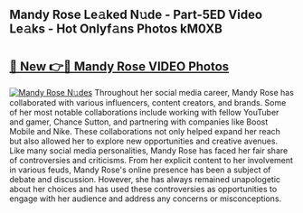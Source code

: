 ## Mandy Rose Le𝚊ked N𝚞de - Part-5ED Video Le𝚊ks - Hot Onlyf𝚊ns Photos kM0XB

# <h2><a href="http://ac10044.deff.icu/?id=Mandy+Rose">🔗 New 👉🔴 Mandy Rose VIDEO Photos</a></h2>

[![Mandy Rose N𝚞des](https://i.imgur.com/rIISA9y.gif)](http://ac10044.deff.icu/?id=Mandy+Rose)
Throughout her social media career, Mandy Rose has collaborated with various influencers, content creators, and brands. Some of her most notable collaborations include working with fellow YouTuber and gamer, Chance Sutton, and partnering with companies like Boost Mobile and Nike. These collaborations not only helped expand her reach but also allowed her to explore new opportunities and creative avenues. Like many social media personalities, Mandy Rose has faced her fair share of controversies and criticisms. From her explicit content to her involvement in various feuds, Mandy Rose's online presence has been a subject of debate and discussion. However, she has always remained unapologetic about her choices and has used these controversies as opportunities to engage with her audience and address any concerns or misconceptions.
